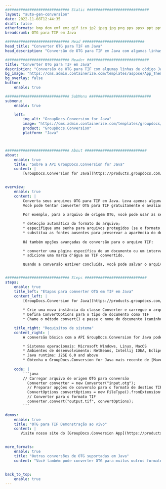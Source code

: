 ```yaml
---
############################# Static ############################
layout: "auto-gen-conversion"
date: 2022-11-08T12:44:35
draft: false
otherformats: bmp dcm emf emz gif ico jp2 jpeg jpg png pps ppsx ppt pptx psb psd svg svgz tga tif tiff webp wmf wmz
breadcrumb: OTG para TIF em Java

############################# Head ############################
head_title: "Converter OTG para TIF em Java"
head_description: "Conversão de OTG para TIF em Java com algumas linhas de código. Converta mais de 160 formatos de arquivo usando a API de conversão de documentos do GroupDocs para Java"

############################# Header ############################
title: "Converter OTG para TIF em Java"
description: "Conversão de OTG para TIF com algumas linhas de código Java"
bg_image: "https://cms.admin.containerize.com/templates/aspose/App_Themes/V3/images/bg/header1.png"
bg_overlay: false
button:
    enable: true

############################# SubMenu ############################
submenu:
    enable: true

    left:
        img_alt: "GroupDocs.Conversion for Java"
        image: "https://cms.admin.containerize.com/templates/groupdocs/images/product-logos/90x90-noborder/groupdocs-conversion-java.png"
        product: "GroupDocs.Conversion"
        platform: "Java"



############################# About ############################
about:
    enable: true
    title: "Sobre a API GroupDocs.Conversion for Java"
    content: |
        [GroupDocs.Conversion for Java](https://products.groupdocs.com/conversion/java/) é uma API avançada de conversão de formato de arquivo para conversão entre formatos populares de imagem e documento, como Microsoft Office, OpenDocument, PDF, HTML, e-mail, CAD. e muito mais com apenas algumas linhas de código. A API nativa detecta automaticamente os formatos dos documentos originais e oferece muitas opções para personalizar os documentos convertidos. Juntamente com a função de extrair informações de um documento, ele também suporta o armazenamento em cache dos resultados da conversão para o disco local por padrão. No entanto, qualquer tipo de armazenamento em cache pode ser suportado pela implementação das interfaces apropriadas - Amazon S3, Dropbox, Google Drive, Windows Azure, Reddis ou quaisquer outras.
    

overview:
    enable: true
    content: |
        Converta seus arquivos OTG para TIF em Java. Leva apenas algumas linhas de código Java em qualquer plataforma de sua escolha, como Windows, Linux, macOS.
        Você pode tentar converter OTG para TIF gratuitamente e avaliar a qualidade dos resultados da conversão. Junto com scripts de conversão de arquivo simples, você pode tentar opções mais sofisticadas para carregar o arquivo de origem OTG e armazenar a saída TIF. 
        
        Por exemplo, para o arquivo de origem OTG, você pode usar as seguintes opções de carregamento:

        * detecção automática do formato do arquivo;
        * especifique uma senha para arquivos protegidos (se o formato de arquivo for compatível);
        * substitua as fontes ausentes para preservar a aparência do documento.
        
        Há também opções avançadas de conversão para o arquivo TIF:

        * converter uma página específica de um documento ou um intervalo de páginas;
        * adicione uma marca d'água ao TIF convertido.

        Quando a conversão estiver concluída, você pode salvar o arquivo TIF no caminho do arquivo local ou em qualquer armazenamento de terceiros, como FTP, Amazon S3, Google Drive, Dropbox etc. Observe - para converter OTG para TIF, você não precisa instalar nenhum software adicional, como MS Office, Open Office, Adobe Acrobat Reader etc.


############################# Steps ############################
steps:
    enable: true
    title_left: "Etapas para converter OTG em TIF em Java"
    content_left: |
        [GroupDocs.Conversion for Java](https://products.groupdocs.com/conversion/java/) permite que os desenvolvedores convertam facilmente o arquivo OTG para TIF com algumas linhas de código.
        
        * Crie uma nova instância da classe Converter e carregue o arquivo OTG com o caminho completo
        * Defina ConvertOptions para o tipo de documento como TIF
        * Chame o método convert() e passe o nome do documento (caminho completo) e formato (TIF) como parâmetro

    title_right: "Requisitos de sistema"
    content_right: |
        A conversão básica com a API GroupDocs.Conversion for Java pode ser feita com apenas algumas linhas de código. Nossas APIs são suportadas em todas as principais plataformas e sistemas operacionais. Antes de executar o código abaixo, certifique-se de ter os seguintes pré-requisitos instalados em seu sistema.

        * Sistemas operacionais: Microsoft Windows, Linux, MacOS
        * Ambientes de desenvolvimento: NetBeans, Intellij IDEA, Eclipse, etc.
        * Java runtime: J2SE 6.0 and above
        * Obtenha o GroupDocs.Conversion for Java mais recente de [Maven](https://repository.groupdocs.com/webapp/#/artifacts/browse/tree/General/repo/com/groupdocs/groupdocs-conversion)
         
    code: |
        ```java    
        // Carregar arquivo de origem OTG para conversão
          Converter converter = new Converter("input.otg");
          // Preparar opções de conversão para o formato de destino TIF
          ConvertOptions convertOptions = new FileType().fromExtension("tif").getConvertOptions();
          // Converter para o formato TIF
          converter.convert("output.tif", convertOptions);
        ```

demos:
    enable: true
    title: "OTG para TIF Demonstração ao vivo"
    content: |
       Visite nosso site do [GroupDocs.Conversion App](https://products.groupdocs.app/conversion/family) e experimente a conversão de OTG para TIF agora. A demonstração gratuita tem os seguintes benefícios
          

more_formats:
    enable: true
    title: "Outras conversões de OTG suportadas em Java"
    content: "Você também pode converter OTG para muitos outros formatos de arquivo. Por favor, veja a lista abaixo."
       
       
back_to_top:
    enable: true
---
```

